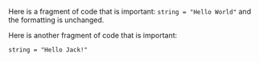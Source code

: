 Here is a fragment of code that is important: `string = "Hello World"` and the formatting is unchanged.

Here is another fragment of code that is important:

    string = "Hello Jack!"
